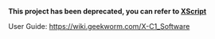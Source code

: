**This project has been deprecated, you can refer to [XScript](https://github.com/geekworm-com/xscript)**

User Guide: https://wiki.geekworm.com/X-C1_Software

